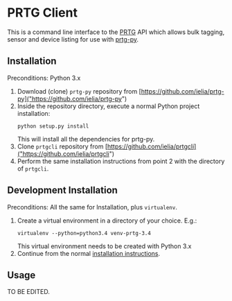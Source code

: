 # PRTG Client #

This is a command line interface to the [PRTG]("http://www.paessler.com/") API which allows bulk tagging, sensor and
device listing for use with [prtg-py]("https://github.com/ielia/prtg-py").


## <a name="installation"></a> Installation ##

Preconditions: Python 3.x

1. Download (clone) `prtg-py` repository from [https://github.com/ielia/prtg-py]("https://github.com/ielia/prtg-py")
2. Inside the repository directory, execute a normal Python project installation:
    ```
    python setup.py install
    ```
    This will install all the dependencies for prtg-py.
3. Clone `prtgcli` repository from [https://github.com/ielia/prtgcli]("https://github.com/ielia/prtgcli")
4. Perform the same installation instructions from point 2 with the directory of `prtgcli`.


## Development Installation ##

Preconditions: All the same for Installation, plus `virtualenv`.

1. Create a virtual environment in a directory of your choice. E.g.:
    ```
    virtualenv --python=python3.4 venv-prtg-3.4
    ```
    This virtual environment needs to be created with Python 3.x
2. Continue from the normal [installation instructions](#installation).


## Usage ##

TO BE EDITED.